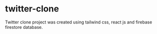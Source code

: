 # twitter-clone
Twitter clone project was created using tailwind css, react js and firebase firestore database.
